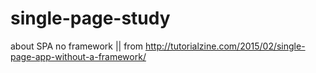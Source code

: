 # single-page-study
about SPA 
no framework || from http://tutorialzine.com/2015/02/single-page-app-without-a-framework/

